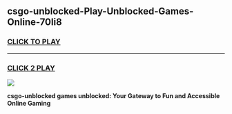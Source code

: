 
## csgo-unblocked-Play-Unblocked-Games-Online-70li8
<h3>
<a href="https://premium76.site?title=csgo-unblocked&ref=25A">CLICK TO PLAY</a></h3>
<hr>

<h3>
<a href="https://premium76.site?title=csgo-unblocked&ref=25A">CLICK 2 PLAY</a>
  
</h3>

<a href="https://premium76.site?title=csgo-unblocked&ref=25A"><img src="https://clearcache.store/games.png"></a>


**csgo-unblocked games unblocked: Your Gateway to Fun and Accessible Online Gaming**
